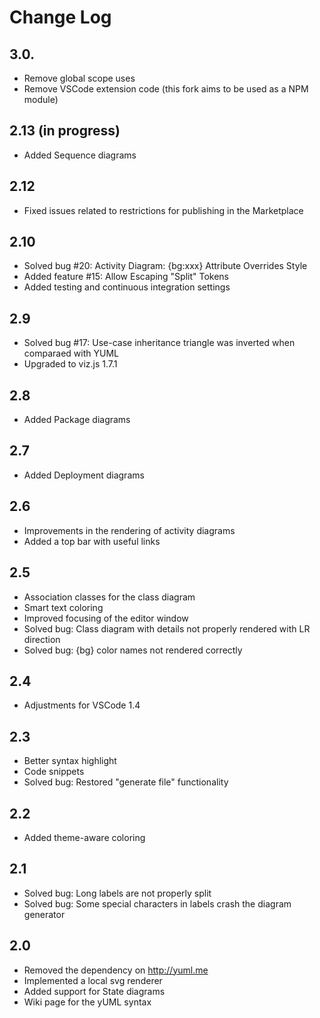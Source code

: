 # Change Log

## 3.0.

* Remove global scope uses
* Remove VSCode extension code (this fork aims to be used as a NPM module)

## 2.13 (in progress)

* Added Sequence diagrams

## 2.12

* Fixed issues related to restrictions for publishing in the Marketplace

## 2.10

* Solved bug #20: Activity Diagram: {bg:xxx} Attribute Overrides Style
* Added feature #15: Allow Escaping "Split" Tokens
* Added testing and continuous integration settings

## 2.9

* Solved bug #17: Use-case inheritance triangle was inverted when comparaed with
  YUML
* Upgraded to viz.js 1.7.1

## 2.8

* Added Package diagrams

## 2.7

* Added Deployment diagrams

## 2.6

* Improvements in the rendering of activity diagrams
* Added a top bar with useful links

## 2.5

* Association classes for the class diagram
* Smart text coloring
* Improved focusing of the editor window
* Solved bug: Class diagram with details not properly rendered with LR direction
* Solved bug: {bg} color names not rendered correctly

## 2.4

* Adjustments for VSCode 1.4

## 2.3

* Better syntax highlight
* Code snippets
* Solved bug: Restored "generate file" functionality

## 2.2

* Added theme-aware coloring

## 2.1

* Solved bug: Long labels are not properly split
* Solved bug: Some special characters in labels crash the diagram generator

## 2.0

* Removed the dependency on http://yuml.me
* Implemented a local svg renderer
* Added support for State diagrams
* Wiki page for the yUML syntax
